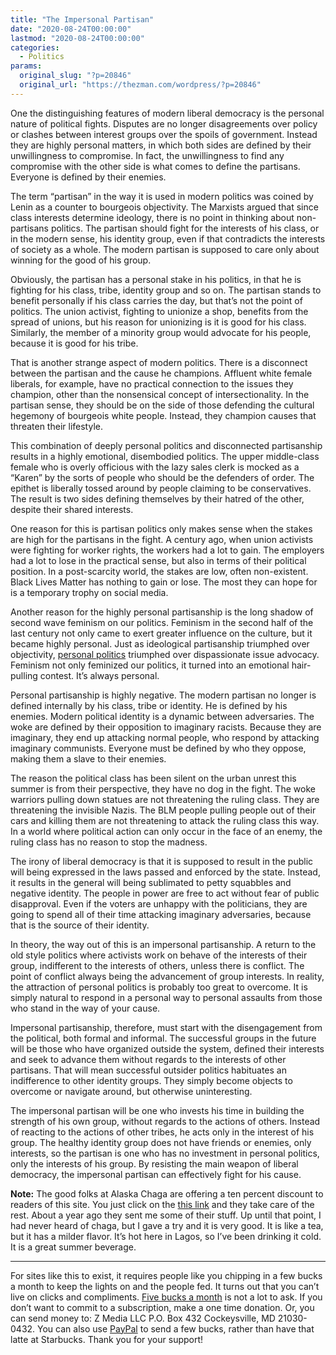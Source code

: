```yaml
---
title: "The Impersonal Partisan"
date: "2020-08-24T00:00:00"
lastmod: "2020-08-24T00:00:00"
categories:
  - Politics
params:
  original_slug: "?p=20846"
  original_url: "https://thezman.com/wordpress/?p=20846"
---
```


One the distinguishing features of modern liberal democracy is the
personal nature of political fights. Disputes are no longer
disagreements over policy or clashes between interest groups over the
spoils of government. Instead they are highly personal matters, in which
both sides are defined by their unwillingness to compromise. In fact,
the unwillingness to find any compromise with the other side is what
comes to define the partisans. Everyone is defined by their enemies.

The term “partisan” in the way it is used in modern politics was coined
by Lenin as a counter to bourgeois objectivity. The Marxists argued that
since class interests determine ideology, there is no point in thinking
about non-partisans politics. The partisan should fight for the
interests of his class, or in the modern sense, his identity group, even
if that contradicts the interests of society as a whole. The modern
partisan is supposed to care only about winning for the good of his
group.

Obviously, the partisan has a personal stake in his politics, in that he
is fighting for his class, tribe, identity group and so on. The partisan
stands to benefit personally if his class carries the day, but that’s
not the point of politics. The union activist, fighting to unionize a
shop, benefits from the spread of unions, but his reason for unionizing
is it is good for his class. Similarly, the member of a minority group
would advocate for his people, because it is good for his tribe.

That is another strange aspect of modern politics. There is a disconnect
between the partisan and the cause he champions. Affluent white female
liberals, for example, have no practical connection to the issues they
champion, other than the nonsensical concept of intersectionality. In
the partisan sense, they should be on the side of those defending the
cultural hegemony of bourgeois white people. Instead, they champion
causes that threaten their lifestyle.

This combination of deeply personal politics and disconnected
partisanship results in a highly emotional, disembodied politics. The
upper middle-class female who is overly officious with the lazy sales
clerk is mocked as a “Karen” by the sorts of people who should be the
defenders of order. The epithet is liberally tossed around by people
claiming to be conservatives. The result is two sides defining
themselves by their hatred of the other, despite their shared interests.

One reason for this is partisan politics only makes sense when the
stakes are high for the partisans in the fight. A century ago, when
union activists were fighting for worker rights, the workers had a lot
to gain. The employers had a lot to lose in the practical sense, but
also in terms of their political position. In a post-scarcity world, the
stakes are low, often non-existent. Black Lives Matter has nothing to
gain or lose. The most they can hope for is a temporary trophy on social
media.

Another reason for the highly personal partisanship is the long shadow
of second wave feminism on our politics. Feminism in the second half of
the last century not only came to exert greater influence on the
culture, but it became highly personal. Just as ideological partisanship
triumphed over objectivity, [personal
politics](https://en.wikipedia.org/wiki/The_personal_is_political)
triumphed over dispassionate issue advocacy. Feminism not only feminized
our politics, it turned into an emotional hair-pulling contest. It’s
always personal.

Personal partisanship is highly negative. The modern partisan no longer
is defined internally by his class, tribe or identity. He is defined by
his enemies. Modern political identity is a dynamic between adversaries.
The woke are defined by their opposition to imaginary racists. Because
they are imaginary, they end up attacking normal people, who respond by
attacking imaginary communists. Everyone must be defined by who they
oppose, making them a slave to their enemies.

The reason the political class has been silent on the urban unrest this
summer is from their perspective, they have no dog in the fight. The
woke warriors pulling down statues are not threatening the ruling class.
They are threatening the invisible Nazis. The BLM people pulling people
out of their cars and killing them are not threatening to attack the
ruling class this way. In a world where political action can only occur
in the face of an enemy, the ruling class has no reason to stop the
madness.

The irony of liberal democracy is that it is supposed to result in the
public will being expressed in the laws passed and enforced by the
state. Instead, it results in the general will being sublimated to petty
squabbles and negative identity. The people in power are free to act
without fear of public disapproval. Even if the voters are unhappy with
the politicians, they are going to spend all of their time attacking
imaginary adversaries, because that is the source of their identity.

In theory, the way out of this is an impersonal partisanship. A return
to the old style politics where activists work on behave of the
interests of their group, indifferent to the interests of others, unless
there is conflict. The point of conflict always being the advancement of
group interests. In reality, the attraction of personal politics is
probably too great to overcome. It is simply natural to respond in a
personal way to personal assaults from those who stand in the way of
your cause.

Impersonal partisanship, therefore, must start with the disengagement
from the political, both formal and informal. The successful groups in
the future will be those who have organized outside the system, defined
their interests and seek to advance them without regards to the
interests of other partisans. That will mean successful outsider
politics habituates an indifference to other identity groups. They
simply become objects to overcome or navigate around, but otherwise
uninteresting.

The impersonal partisan will be one who invests his time in building the
strength of his own group, without regards to the actions of others.
Instead of reacting to the actions of other tribes, he acts only in the
interest of his group. The healthy identity group does not have friends
or enemies, only interests, so the partisan is one who has no investment
in personal politics, only the interests of his group. By resisting the
main weapon of liberal democracy, the impersonal partisan can
effectively fight for his cause.

**Note:** The good folks at Alaska Chaga are offering a ten percent
discount to readers of this site. You just click on the
<a href="https://alaskachaga.us/discount/ZMAN" rel="noopener noreferrer"
target="_blank">this link</a> and they take care of the rest. About a
year ago they sent me some of their stuff. Up until that point, I had
never heard of chaga, but I gave a try and it is very good. It is like a
tea, but it has a milder flavor. It’s hot here in Lagos, so I’ve been
drinking it cold. It is a great summer beverage.

------------------------------------------------------------------------

For sites like this to exist, it requires people like you chipping in a
few bucks a month to keep the lights on and the people fed. It turns out
that you can’t live on clicks and compliments.
<a href="https://www.subscribestar.com/the-z-blog"
rel="noopener noreferrer" target="_blank">Five bucks a month</a> is not
a lot to ask. If you don’t want to commit to a subscription, make a one
time donation. Or, you can send money to: Z Media LLC P.O. Box 432
Cockeysville, MD 21030-0432. You can also use <a
href="https://www.paypal.com/cgi-bin/webscr?cmd=_s-xclick&amp;hosted_button_id=UDAS2Q8JYA6CN&amp;source=url"
rel="noopener noreferrer" target="_blank">PayPal</a> to send a few
bucks, rather than have that latte at Starbucks. Thank you for your
support!
